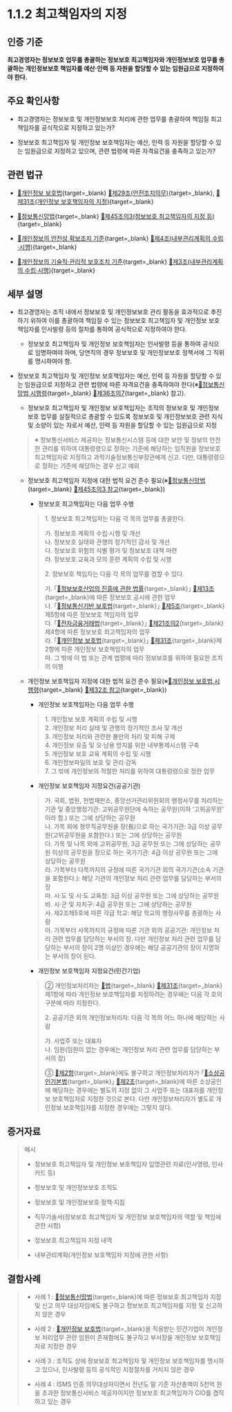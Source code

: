 # 1.1.2 최고책임자의 지정

## 인증 기준

**최고경영자는 정보보호 업무를 총괄하는 정보보호 최고책임자와 개인정보보호 업무를 총괄하는 개인정보보호 책임자를 예산·인력 등 자원을 할당할 수 있는 임원급으로 지정하여야 한다.**

## 주요 확인사항

- 최고경영자는 정보보호 및 개인정보보호 처리에 관한 업무를 총괄하여 책임질 최고책임자를 공식적으로 지정하고 있는가?

- 정보보호 최고책임자 및 개인정보 보호책임자는 예산, 인력 등 자원을 할당할 수 있는 임원급으로 지정하고 있으며, 관련 법령에 따른 자격요건을 충족하고 있는가?

## 관련 법규

- [🔗개인정보 보호법](https://www.law.go.kr/법령/개인정보보호법 "새 창에서 열기"){target=_blank} [🔗제29조(안전조치의무)](https://www.law.go.kr/법령/개인정보보호법/제29조 "새 창에서 열기"){target=_blank}, [🔗제31조(개인정보 보호책임자의 지정)](https://www.law.go.kr/법령/개인정보보호법/제31조 "새 창에서 열기"){target=_blank}

- [🔗정보통신망법](https://www.law.go.kr/법령/정보통신망이용촉진및정보보호등에관한법률/(20211209,18201,20210608)/제45조의3 "새 창에서 열기"){target=_blank} [🔗제45조의3(정보보호 최고책임자의 지정 등)](https://www.law.go.kr/법령/정보통신망이용촉진및정보보호등에관한법률/제45조의3 "새 창에서 열기"){target=_blank}

- [🔗개인정보의 안전성 확보조치 기준](https://www.law.go.kr/행정규칙/(개인정보보호위원회)개인정보의안전성확보조치기준/(2021-2,20210915)/제4조 "새 창에서 열기"){target=_blank} [🔗제4조(내부관리계획의 수립·시행)](https://www.law.go.kr/행정규칙/(개인정보보호위원회)개인정보의안전성확보조치기준/제4조 "새 창에서 열기"){target=_blank}

- [🔗개인정보의 기술적·관리적 보호조치 기준](https://www.law.go.kr/행정규칙/(개인정보보호위원회)개인정보의기술적·관리적보호조치기준/(2021-3,20210915)/제3조 "새 창에서 열기"){target=_blank} [🔗제3조(내부관리계획의 수립·시행)](https://www.law.go.kr/행정규칙/(개인정보보호위원회)개인정보의기술적·관리적보호조치기준/제3조 "새 창에서 열기"){target=_blank}

## 세부 설명

- 최고경영자는 조직 내에서 정보보호 및 개인정보보호 관리 활동을 효과적으로 추진하기 위하여 이를 총괄하여 책임질 수 있는 정보보호 최고책임자 및 개인정보 보호책임자를 인사발령 등의 절차를 통하여 공식적으로 지정하여야 한다.

    - 정보보호 최고책임자 및 개인정보 보호책임자는 인사발령 등을 통하여 공식으로 임명하여야 하며, 당연직의 경우 정보보호 및 개인정보보호 정책서에 그 직위를 명시하여야 함.

- 정보보호 최고책임자 및 개인정보 보호책임자는 예산, 인력 등 자원을 할당할 수 있는 임원급으로 지정하고 관련 법령에 따른 자격요건을 충족하여야 한다(※[🔗정보통신망법 시행령](https://www.law.go.kr/법령/정보통신망이용촉진및정보보호등에관한법률시행령/(20211230,32274,20211228)/제36조의7 "새 창에서 열기"){target=_blank} [🔗제36조의7](https://www.law.go.kr/법령/정보통신망이용촉진및정보보호등에관한법률시행령/제36조의7 "새 창에서 열기"){target=_blank} 참고).

    - 정보보호 최고책임자 및 개인정보 보호책임자는 조직의 정보보호 및 개인정보보호 업무를 실질적으로 총괄할 수 있도록 정보보호 및 개인정보보호 관련 지식 및 소양이 있는 자로서 예산, 인력 등 자원을 할당할 수 있는 임원급으로 지정
    >
    > ※ 정보통신서비스 제공자는 정보통신시스템 등에 대한 보안 및 정보의 안전한 관리를 위하여 대통령령으로 정하는 기준에 해당하는 임직원을 정보보호 최고책임자로 지정하고 과학기술정보통신부장관에게 신고. 다만, 대통령령으로 정하는 기준에 해당하는 경우 신고 예외

    - 정보보호 최고책임자 지정에 대한 법적 요건 준수 필요(※[🔗정보통신망법](https://www.law.go.kr/법령/정보통신망이용촉진및정보보호등에관한법률/(20211209,18201,20210608)/제45조의3 "새 창에서 열기"){target=_blank} [🔗제45조의3 참고](https://www.law.go.kr/법령/정보통신망이용촉진및정보보호등에관한법률/제45조의3 "새 창에서 열기"){target=_blank})

        - 정보보호 최고책임자는 다음 업무 수행
        >
        > 1\. 정보보호 최고책임자는 다음 각 목의 업무를 총괄한다.  
        >
        >   가. 정보보호 계획의 수립·시행 및 개선  
        >   나. 정보보호 실태와 관행의 정기적인 감사 및 개선  
        >   다. 정보보호 위험의 식별 평가 및 정보보호 대책 마련  
        >   라. 정보보호 교육과 모의 훈련 계획의 수립 및 시행  
        >
        > 2\. 정보보호 책임자는 다음 각 목의 업무를 겸할 수 있다.  
        >
        >   가. ｢[🔗정보보호산업의 진흥에 관한 법률](https://www.law.go.kr/법령/정보보호산업의진흥에관한법률/(20211209,18200,20210608)/제13조 "새 창에서 열기"){target=_blank}｣ [🔗제13조](https://www.law.go.kr/법령/정보보호산업의진흥에관한법률/제13조 "새 창에서 열기"){target=_blank}에 따른 정보보호 공시에 관한 업무  
        >   나. ｢[🔗정보통신기반 보호법](https://www.law.go.kr/법령/정보통신기반보호법/(20201210,17357,20200609)/제5조 "새 창에서 열기"){target=_blank}｣ [🔗제5조](https://www.law.go.kr/법령/정보통신기반보호법/제5조 "새 창에서 열기"){target=_blank}제5항에 따른 정보보호 책임자의 업무  
        >   다. ｢[🔗전자금융거래법](https://www.law.go.kr/법령/전자금융거래법/(20201210,17354,20200609)/제21조의2 "새 창에서 열기"){target=_blank}｣ [🔗제21조의2](https://www.law.go.kr/법령/전자금융거래법/제21조의2 "새 창에서 열기"){target=_blank}제4항에 따른 정보보호 최고책임자의 업무  
        >   라. ｢[🔗개인정보 보호법](https://www.law.go.kr/법령/개인정보보호법/(20200805,16930,20200204)/제31조 "새 창에서 열기"){target=_blank}｣ [🔗제31조](https://www.law.go.kr/법령/개인정보보호법/제31조 "새 창에서 열기"){target=_blank}제2항에 따른 개인정보 보호책임자의 업무  
        >   마. 그 밖에 이 법 또는 관계 법령에 따라 정보보호를 위하여 필요한 조치의 이행  

    - 개인정보 보호책임자 지정에 대한 법적 요건 준수 필요(※[🔗개인정보 보호법 시행령](https://www.law.go.kr/법령/개인정보보호법시행령/(20220308,32528,20220308)/제32조 "새 창에서 열기"){target=_blank} [🔗제32조 참고](https://www.law.go.kr/법령/개인정보보호법시행령/제32조 "새 창에서 열기"){target=_blank})

        - 개인정보 보호책임자는 다음 업무 수행
        >
        > 1\. 개인정보 보호 계획의 수립 및 시행  
        > 2\. 개인정보 처리 실태 및 관행의 정기적인 조사 및 개선  
        > 3\. 개인정보 처리와 관련한 불만의 처리 및 피해 구제  
        > 4\. 개인정보 유출 및 오·남용 방지를 위한 내부통제시스템 구축  
        > 5\. 개인정보 보호 교육 계획의 수립 및 시행  
        > 6\. 개인정보파일의 보호 및 관리·감독  
        > 7\. 그 밖에 개인정보의 적절한 처리를 위하여 대통령령으로 정한 업무  

        - 개인정보 보호책임자 지정요건(공공기관)
        >
        > 가. 국회, 법원, 헌법재판소, 중앙선거관리위원회의 행정사무를 처리하는 기관 및 중앙행정기관: 고위공무원단에 속하는 공무원(이하 ʻ고위공무원ʼ이라 함.) 또는 그에 상당하는 공무원  
        > 나. 가목 외에 정무직공무원을 장(長)으로 하는 국가기관: 3급 이상 공무원(고위공무원을 포함한다.) 또는 그에 상당하는 공무원  
        > 다. 가목 및 나목 외에 고위공무원, 3급 공무원 또는 그에 상당하는 공무원 이상의 공무원을 장으로 하는 국가기관: 4급 이상 공무원 또는 그에 상당하는 공무원  
        > 라. 가목부터 다목까지의 규정에 따른 국가기관 외의 국가기관(소속 기관을 포함한다.): 해당 기관의 개인정보 처리 관련 업무를 담당하는 부서의 장  
        > 마. 시·도 및 시·도 교육청: 3급 이상 공무원 또는 그에 상당하는 공무원  
        > 바. 시·군 및 자치구: 4급 공무원 또는 그에 상당하는 공무원  
        > 사. 제2조제5호에 따른 각급 학교: 해당 학교의 행정사무를 총괄하는 사람  
        > 아. 가목부터 사목까지의 규정에 따른 기관 외의 공공기관: 개인정보 처리 관련 업무를 담당하는 부서의 장. 다만 개인정보 처리 관련 업무를 담당하는 부서의 장이 2명 이상인 경우에는 해당 공공기관의 장이 지명하는 부서의 장이 된다.  

        - 개인정보 보호책임자 지정요건(민간기업)
        >
        > ② 개인정보처리자는 [🔗법](https://www.law.go.kr/법령/개인정보보호법/(20200805,16930,20200204)/제31조 "새 창에서 열기"){target=_blank} [🔗제31조](https://www.law.go.kr/법령/개인정보보호법/제31조 "새 창에서 열기"){target=_blank}제1항에 따라 개인정보 보호책임자를 지정하려는 경우에는 다음 각 호의 구분에 따라 지정한다.  
        >
        > 2\. 공공기관 외의 개인정보처리자: 다음 각 목의 어느 하나에 해당하는 사람  
        >
        >   가. 사업주 또는 대표자  
        >   나. 임원(임원이 없는 경우에는 개인정보 처리 관련 업무를 담당하는 부서의 장)  
        >
        > ③ [🔗제2항](https://www.law.go.kr/법령/개인정보보호법/제31조 "새 창에서 열기"){target=_blank}에도 불구하고 개인정보처리자가 ｢[🔗소상공인기본법](https://www.law.go.kr/법령/소상공인기본법/(20210309,17623,20201208)/제2조 "새 창에서 열기"){target=_blank}｣ [🔗제2조](https://www.law.go.kr/법령/소상공인기본법/제2조 "새 창에서 열기"){target=_blank}에 따른 소상공인에 해당하는 경우에는 별도의 지정 없이 그 사업주 또는 대표자를 개인정보 보호책임자로 지정한 것으로 본다. 다만 개인정보처리자가 별도로 개인정보 보호책임자를 지정한 경우에는 그렇지 않다.  

## 증거자료

> 예시
>
> - 정보보호 최고책임자 및 개인정보 보호책임자 임명관련 자료(인사명령, 인사카드 등)
>
> - 정보보호 및 개인정보보호 조직도
>
> - 정보보호 및 개인정보보호 정책·지침
>
> - 직무기술서(정보보호 최고책임자 및 개인정보 보호책임자의 역할 및 책임에 관한 사항)
>
> - 정보보호 최고책임자 지정 내역
>
> - 내부관리계획(개인정보 보호책임자 지정에 관한 사항)

## 결함사례

> - 사례 1 : [🔗정보통신망법](https://www.law.go.kr/법령/정보통신망이용촉진및정보보호등에관한법률/(20211209,18201,20210608)/제45조의3 "새 창에서 열기"){target=_blank}에 따른 정보보호 최고책임자 지정 및 신고 의무 대상자임에도 불구하고 정보보호 최고책임자를 지정 및 신고하지 않은 경우
>
> - 사례 2 : [🔗개인정보 보호법](https://www.law.go.kr/법령/개인정보보호법/(20200805,16930,20200204)/제31조 "새 창에서 열기"){target=_blank}을 적용받는 민간기업이 개인정보 처리업무 관련 임원이 존재함에도 불구하고 부서장을 개인정보 보호책임자로 지정한 경우
>
> - 사례 3 : 조직도 상에 정보보호 최고책임자 및 개인정보 보호책임자를 명시하고 있으나, 인사발령 등의 공식적인 지정절차를 거치지 않은 경우
>
> - 사례 4 : ISMS 인증 의무대상자이면서 전년도 말 기준 자산총액이 5천억 원을 초과한 정보통신서비스 제공자이지만 정보보호 최고책임자가 CIO를 겸직하고 있는 경우

